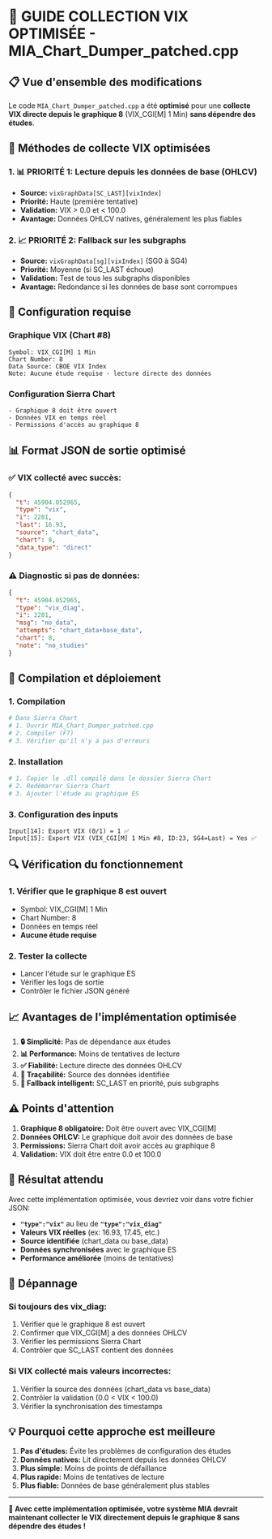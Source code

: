 # 🚀 GUIDE COLLECTION VIX OPTIMISÉE - MIA_Chart_Dumper_patched.cpp

## 📋 **Vue d'ensemble des modifications**

Le code `MIA_Chart_Dumper_patched.cpp` a été **optimisé** pour une **collecte VIX directe depuis le graphique 8** (VIX_CGI[M] 1 Min) **sans dépendre des études**.

## 🔧 **Méthodes de collecte VIX optimisées**

### **1. 📊 PRIORITÉ 1: Lecture depuis les données de base (OHLCV)**
- **Source:** `vixGraphData[SC_LAST][vixIndex]`
- **Priorité:** Haute (première tentative)
- **Validation:** VIX > 0.0 et < 100.0
- **Avantage:** Données OHLCV natives, généralement les plus fiables

### **2. 📈 PRIORITÉ 2: Fallback sur les subgraphs**
- **Source:** `vixGraphData[sg][vixIndex]` (SG0 à SG4)
- **Priorité:** Moyenne (si SC_LAST échoue)
- **Validation:** Test de tous les subgraphs disponibles
- **Avantage:** Redondance si les données de base sont corrompues

## 🎯 **Configuration requise**

### **Graphique VIX (Chart #8)**
```
Symbol: VIX_CGI[M] 1 Min
Chart Number: 8
Data Source: CBOE VIX Index
Note: Aucune étude requise - lecture directe des données
```

### **Configuration Sierra Chart**
```
- Graphique 8 doit être ouvert
- Données VIX en temps réel
- Permissions d'accès au graphique 8
```

## 📊 **Format JSON de sortie optimisé**

### **✅ VIX collecté avec succès:**
```json
{
  "t": 45904.052965,
  "type": "vix",
  "i": 2281,
  "last": 16.93,
  "source": "chart_data",
  "chart": 8,
  "data_type": "direct"
}
```

### **⚠️ Diagnostic si pas de données:**
```json
{
  "t": 45904.052965,
  "type": "vix_diag",
  "i": 2281,
  "msg": "no_data",
  "attempts": "chart_data+base_data",
  "chart": 8,
  "note": "no_studies"
}
```

## 🚀 **Compilation et déploiement**

### **1. Compilation**
```bash
# Dans Sierra Chart
# 1. Ouvrir MIA_Chart_Dumper_patched.cpp
# 2. Compiler (F7)
# 3. Vérifier qu'il n'y a pas d'erreurs
```

### **2. Installation**
```bash
# 1. Copier le .dll compilé dans le dossier Sierra Chart
# 2. Redémarrer Sierra Chart
# 3. Ajouter l'étude au graphique ES
```

### **3. Configuration des inputs**
```
Input[14]: Export VIX (0/1) = 1 ✅
Input[15]: Export VIX (VIX_CGI[M] 1 Min #8, ID:23, SG4=Last) = Yes ✅
```

## 🔍 **Vérification du fonctionnement**

### **1. Vérifier que le graphique 8 est ouvert**
- Symbol: VIX_CGI[M] 1 Min
- Chart Number: 8
- Données en temps réel
- **Aucune étude requise**

### **2. Tester la collecte**
- Lancer l'étude sur le graphique ES
- Vérifier les logs de sortie
- Contrôler le fichier JSON généré

## 📈 **Avantages de l'implémentation optimisée**

1. **🔒 Simplicité:** Pas de dépendance aux études
2. **📊 Performance:** Moins de tentatives de lecture
3. **✅ Fiabilité:** Lecture directe des données OHLCV
4. **📝 Traçabilité:** Source des données identifiée
5. **🔄 Fallback intelligent:** SC_LAST en priorité, puis subgraphs

## ⚠️ **Points d'attention**

1. **Graphique 8 obligatoire:** Doit être ouvert avec VIX_CGI[M]
2. **Données OHLCV:** Le graphique doit avoir des données de base
3. **Permissions:** Sierra Chart doit avoir accès au graphique 8
4. **Validation:** VIX doit être entre 0.0 et 100.0

## 🎯 **Résultat attendu**

Avec cette implémentation optimisée, vous devriez voir dans votre fichier JSON:
- **`"type":"vix"`** au lieu de **`"type":"vix_diag"`**
- **Valeurs VIX réelles** (ex: 16.93, 17.45, etc.)
- **Source identifiée** (chart_data ou base_data)
- **Données synchronisées** avec le graphique ES
- **Performance améliorée** (moins de tentatives)

## 🔧 **Dépannage**

### **Si toujours des vix_diag:**
1. Vérifier que le graphique 8 est ouvert
2. Confirmer que VIX_CGI[M] a des données OHLCV
3. Vérifier les permissions Sierra Chart
4. Contrôler que SC_LAST contient des données

### **Si VIX collecté mais valeurs incorrectes:**
1. Vérifier la source des données (chart_data vs base_data)
2. Contrôler la validation (0.0 < VIX < 100.0)
3. Vérifier la synchronisation des timestamps

## 💡 **Pourquoi cette approche est meilleure**

1. **Pas d'études:** Évite les problèmes de configuration des études
2. **Données natives:** Lit directement depuis les données OHLCV
3. **Plus simple:** Moins de points de défaillance
4. **Plus rapide:** Moins de tentatives de lecture
5. **Plus fiable:** Données de base généralement plus stables

---

**🎉 Avec cette implémentation optimisée, votre système MIA devrait maintenant collecter le VIX directement depuis le graphique 8 sans dépendre des études !**
